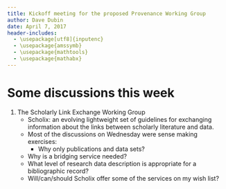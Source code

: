 ```yaml
---
title: Kickoff meeting for the proposed Provenance Working Group
author: Dave Dubin
date: April 7, 2017
header-includes:
  - \usepackage[utf8]{inputenc}
  - \usepackage{amssymb}
  - \usepackage{mathtools}
  - \usepackage{mathabx}  
---
```


# Some discussions this week

1. The Scholarly Link Exchange Working Group
    - Scholix: an evolving lightweight set of guidelines for
      exchanging information about the links between scholarly
      literature and data.
    - Most of the discussions on Wednesday were sense making exercises:
         - Why only publications and data sets?
	 - Why is a bridging service needed?
	 - What level of research data description is appropriate for a bibliographic record?
	 - Will/can/should Scholix offer some of the services on my wish list?